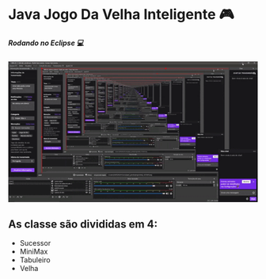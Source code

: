 # Java Jogo Da Velha Inteligente :video_game:
##### Rodando no Eclipse :computer:



![Jogando](https://github.com/Leandro223/JavaJogoDaVelhaInteligente/blob/main/velhainteligente.gif)

## As classe são divididas em 4:

* Sucessor
* MiniMax
* Tabuleiro
* Velha



